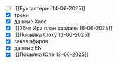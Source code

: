 - [ ] ![[Бухгалтерия 14-06-2025]]
- [x] треки 
- [x] данные Хасс
- [x] ![[26чт Ира план раздачи 16-06-2025]]
- [x] ![[Посылка Cloxy 13-06-2025]]
- [x] заказ эфиров
- [x] данные EN
- [x] ![[Посылка Юле 13-06-2025]]
